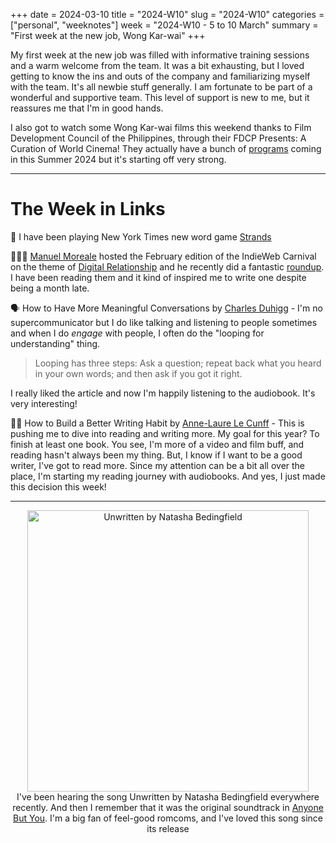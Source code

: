 +++
date = 2024-03-10
title = "2024-W10"
slug = "2024-W10"
categories = ["personal", "weeknotes"]
week = "2024-W10 - 5 to 10 March"
summary = "First week at the new job, Wong Kar-wai"
+++

My first week at the new job was filled with informative training sessions and a warm welcome from the team. It was a bit exhausting, but I loved getting to know the ins and outs of the company and familiarizing myself with the team. It's all newbie stuff generally. I am fortunate to be part of a wonderful and supportive team. This level of support is new to me, but it reassures me that I'm in good hands.

I also got to watch some Wong Kar-wai films this weekend thanks to Film Development Council of the Philippines, through their FDCP Presents: A Curation of World Cinema! They actually have a bunch of [programs](https://www.fdcp.ph/updates/fdcp-unveils-programs-and-initiatives-first-quarter-2024) coming in this Summer 2024 but it's starting off very strong.

---

# The Week in Links

📰 I have been playing New York Times new word game [Strands](https://www.nytimes.com/games/strands)

👩🏻‍💻 [Manuel Moreale](https://manuelmoreale.com/) hosted the February edition of the IndieWeb Carnival on the theme of [Digital Relationship](https://manuelmoreale.com/indieweb-carnival-digital-relationships) and he recently did a fantastic [roundup](https://manuelmoreale.com/indieweb-carnival-roundup). I have been reading them and it kind of inspired me to write one despite being a month late.

🗣️ How to Have More Meaningful Conversations by [Charles Duhigg](https://time.com/author/charles-duhigg/) - I'm no supercommunicator but I do like talking and listening to people sometimes and when I do *engage* with people, I often do the "looping for understanding" thing.
> Looping has three steps: Ask a question; repeat back what you heard in your own words; and then ask if you got it right.

 I really liked the article and now I'm happily listening to the audiobook. It's very interesting!

✍🏻 How to Build a Better Writing Habit by [Anne-Laure Le Cunff](https://nesslabs.com/author/annelaure) - This is pushing me to dive into reading and writing more. My goal for this year? To finish at least one book. You see, I'm more of a video and film buff, and reading hasn't always been my thing. But, I know if I want to be a good writer, I've got to read more. Since my attention can be a bit all over the place, I'm starting my reading journey with audiobooks. And yes, I just made this decision this week!

---

<div align="center">
   <a href="https://www.last.fm/music/Natasha+Bedingfield/Unwritten/Unwritten"><img src="/weeknotes/2024-W10/unwritten.webp" alt="Unwritten by Natasha Bedingfield" width="450">
</a>
<figcaption>I've been hearing the song Unwritten by Natasha Bedingfield everywhere recently. And then I remember that it was the original soundtrack in <a href="https://www.themoviedb.org/movie/1072790-anyone-but-you">Anyone But You</a>. I'm a big fan of feel-good romcoms, and I've loved this song since its release</figcaption>
</figure>
</div>